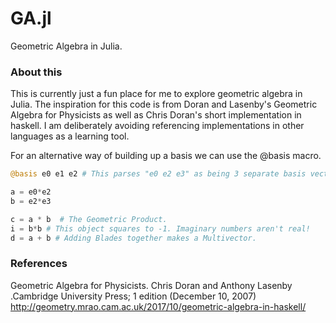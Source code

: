 # GA.jl
Geometric Algebra in Julia.

### About this
  This is currently just a fun place for me to explore geometric algebra in Julia. The inspiration for this code is from Doran and Lasenby's Geometric Algebra for Physicists as well as Chris Doran's short implementation in haskell. I am deliberately avoiding referencing implementations in other languages as a learning tool.

For an alternative way of building up a basis we can use the @basis macro.
```julia
@basis e0 e1 e2 # This parses "e0 e2 e3" as being 3 separate basis vectors and creates them.

a = e0*e2
b = e2*e3

c = a * b  # The Geometric Product.
i = b*b # This object squares to -1. Imaginary numbers aren't real!
d = a + b # Adding Blades together makes a Multivector.
```
### References
  Geometric Algebra for Physicists. Chris Doran and Anthony Lasenby .Cambridge University Press; 1 edition (December 10, 2007)  
  http://geometry.mrao.cam.ac.uk/2017/10/geometric-algebra-in-haskell/
